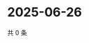 # 2025-06-26

共 0 条

<!-- BEGIN ZHIHUVIDEO -->
<!-- 最后更新时间 Thu Jun 26 2025 15:12:54 GMT+0800 (China Standard Time) -->

<!-- END ZHIHUVIDEO -->
